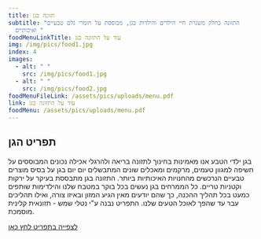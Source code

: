 ```yaml
---
title: תזונה בגן
subtitle: "התזונה כחלק משגרת חיי הילדים והילדות בגן, מבוססת על חומרי גלם טבעיים
  ואיכותיים "
foodMenuLinkTitle: עוד על התזונה בגן
img: /img/pics/food1.jpg
index: 4
images:
  - alt: " "
    src: /img/pics/food1.jpg
  - alt: " "
    src: /img/pics/food2.jpg
foodMenuFileLink: /assets/pics/uploads/menu.pdf
link: עוד על התזונה בגן
foodMenu: /assets/pics/uploads/menu.pdf
---
```


## תפריט הגן

בגן ילדי הטבע אנו מאמינות בחינוך לתזונה בריאה ולהרגלי אכילה נכונים המבוססים על חשיפה למגוון טעמים, מרקמים ומאכלים שונים המתבשלים יום יום בגן על בסיס מוצרים טבעיים הנרכשים מהחנויות האיכותיות ביותר. התזונה בגן מתבססת בעיקר על ירקות וקטניות טריים. כל הממרחים בגן נעשים בכל בוקר במטבח שלנו והילדימות שותפים כמעט בכל תהליך ההכנה, כך שהם יודעים מאין הגיע המזון ובאיזו צורה, ואילו תהליכים עבר עד שהפך לאוכל הטעים שלנו.
התפריט נבנה ע"י נטלי שמש - תזונאית קלינית מוסמכת.

[לצפייה בתפריט לחץ כאן](../assets/files/uploads/menu.pdf)


